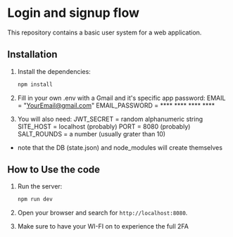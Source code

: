 # Login and signup flow

This repository contains a basic user system for a web application.
## Installation

1. Install the dependencies:

    ```bash
    npm install
    ```
2. Fill in your own .env with a Gmail and it's specific app password:
    EMAIL = "YourEmail@gmail.com"
    EMAIL_PASSWORD = **** **** **** ****

3. You will also need:
    JWT_SECRET = random alphanumeric string 
    SITE_HOST = localhost (probably)
    PORT = 8080 (probably)
    SALT_ROUNDS = a number (usually grater than 10)

  * note that the DB (state.json) and node_modules will
    create themselves 
## How to Use the code

1. Run the server:

    ```bash
    npm run dev
    ```

2. Open your browser and search for `http://localhost:8080`.

3. Make sure to have your WI-FI on to experience the full 2FA

